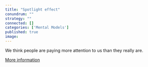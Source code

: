 ```yaml
---
title: "Spotlight effect"
conundrum: ""
strategy: ""
connected: []
categories: ['Mental Models']
published: true
image: 
---
```


We think people are paying more attention to us than they really are.

[More information](https://en.wikipedia.org/wiki/Spotlight_effect)


